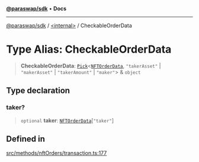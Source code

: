 [**@paraswap/sdk**](../../README.md) • **Docs**

***

[@paraswap/sdk](../../globals.md) / [\<internal\>](../README.md) / CheckableOrderData

# Type Alias: CheckableOrderData

> **CheckableOrderData**: [`Pick`](Pick.md)\<[`NFTOrderData`](../../type-aliases/NFTOrderData.md), `"takerAsset"` \| `"makerAsset"` \| `"takerAmount"` \| `"maker"`\> & `object`

## Type declaration

### taker?

> `optional` **taker**: [`NFTOrderData`](../../type-aliases/NFTOrderData.md)\[`"taker"`\]

## Defined in

[src/methods/nftOrders/transaction.ts:177](https://github.com/paraswap/paraswap-sdk/blob/master/src/methods/nftOrders/transaction.ts#L177)
